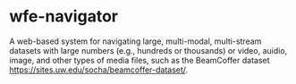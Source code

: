 # wfe-navigator
A web-based system for navigating large, multi-modal, multi-stream datasets with 
large numbers (e.g., hundreds or thousands) or video, auidio, image, and other types of media files,
such as the BeamCoffer dataset https://sites.uw.edu/socha/beamcoffer-dataset/.
